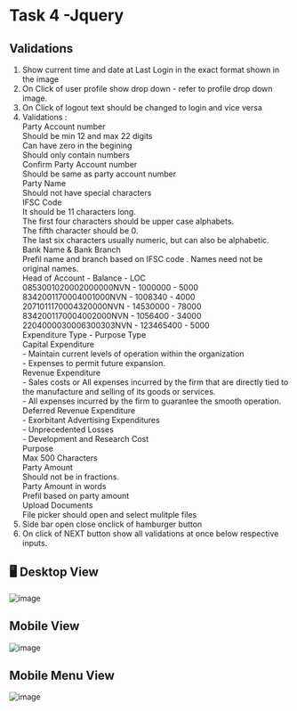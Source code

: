 # Task 4 -Jquery

## Validations
1. Show current time and date at Last Login in the exact format shown in the image
2. On Click of user profile show drop down - refer to profile drop down image.
3. On Click of logout text should be changed to login and vice versa
4. Validations :<br>
    Party Account number<br>
        Should be min 12 and max 22 digits<br>
        Can have zero in the begining<br>
        Should only contain numbers<br>
    Confirm Party Account number<br>
        Should be same as party account number<br>
    Party Name<br>
        Should not have special characters<br>
    IFSC Code <br>
        It should be 11 characters long.<br>
        The first four characters should be upper case alphabets.<br>
        The fifth character should be 0.<br>
        The last six characters usually numeric, but can also be alphabetic.<br>
    Bank Name & Bank Branch<br>
        Prefil name and branch based on IFSC code . Names need not be original names.<br>
    Head of Account - Balance - LOC<br>
        0853001020002000000NVN - 1000000  - 5000<br>
        8342001170004001000NVN - 1008340  - 4000<br>
        2071011170004320000NVN - 14530000  - 78000<br>
        8342001170004002000NVN - 1056400  - 34000<br>
        2204000030006300303NVN - 123465400  - 5000<br>
    Expenditure Type - Purpose Type<br>
        Capital Expenditure <br>
            - Maintain current levels of operation within the organization<br>
            - Expenses to permit future expansion. <br>
        Revenue Expenditure <br>
            - Sales costs or All expenses incurred by the firm that are directly tied to the manufacture and selling of its goods or services.<br>
            - All expenses incurred by the firm to guarantee the smooth operation.<br>
        Deferred Revenue Expenditure <br>
            - Exorbitant Advertising Expenditures<br>
            - Unprecedented Losses<br>
            - Development and Research Cost<br>
    Purpose<br>
        Max 500 Characters<br>
    Party Amount <br>
        Should not be in fractions.<br>
    Party Amount in words<br>
        Prefil based on party amount<br>
    Upload Documents<br>
        File picker should open and select mulitple files<br>
5. Side bar open close onclick of hamburger button
6. On click of NEXT button show all validations at once below respective inputs.

## 🖥️ Desktop View
![image](https://github.com/sampath99999/CodeSchool-2.0-Batch-2/assets/112122835/fe0287fb-61b4-45ed-a7dd-bdd5a1121cbd)

## Mobile View
![image](https://github.com/sampath99999/CodeSchool-2.0-Batch-2/assets/112122835/41f10be0-0585-47f0-8306-780a992006f5)

## Mobile Menu View
![image](https://github.com/sampath99999/CodeSchool-2.0-Batch-2/assets/112122835/53ff7957-bf6e-40bc-bca6-aa2b3a185eb6)


